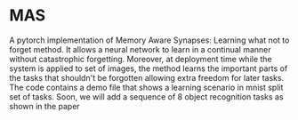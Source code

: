 # MAS
A pytorch implementation of Memory Aware Synapses: Learning what not to forget method. It allows a neural network to learn in a continual manner without catastrophic forgetting. Moreover, at deployment time while the system is applied to set of images, the method learns the important parts of the tasks that shouldn't be forgotten allowing extra freedom for later tasks.
The code contains a demo file that shows a learning scenario in mnist split set of tasks. Soon, we will add a sequence of 8 object recognition tasks as shown in the paper
